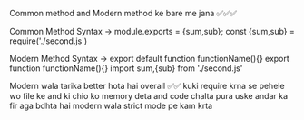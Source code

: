 Common method and Modern method ke bare me jana ✅✅✅

Common Method Syntax ->  module.exports = {sum,sub};     const {sum,sub} = require('./second.js')


Modern Method Syntax ->  export default function functionName(){}     export function functionName(){}
                         import sum,{sub} from './second.js'



Modern wala tarika better hota hai overall ✅✅
kuki require krna se pehele wo file ke and ki chio ko memory deta and code chalta pura  uske andar ka fir aga bdhta hai
modern wala strict mode pe kam krta